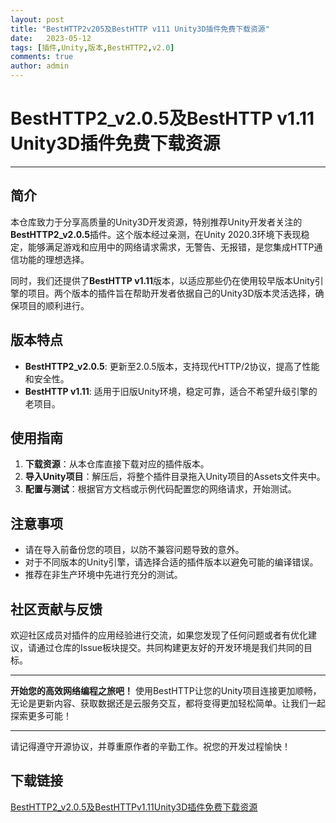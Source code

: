 ```yaml
---
layout: post
title: "BestHTTP2v205及BestHTTP v111 Unity3D插件免费下载资源"
date:   2023-05-12
tags: [插件,Unity,版本,BestHTTP2,v2.0]
comments: true
author: admin
---
```

# BestHTTP2_v2.0.5及BestHTTP v1.11 Unity3D插件免费下载资源

---

## 简介

本仓库致力于分享高质量的Unity3D开发资源，特别推荐Unity开发者关注的**BestHTTP2_v2.0.5**插件。这个版本经过亲测，在Unity 2020.3环境下表现稳定，能够满足游戏和应用中的网络请求需求，无警告、无报错，是您集成HTTP通信功能的理想选择。

同时，我们还提供了**BestHTTP v1.11**版本，以适应那些仍在使用较早版本Unity引擎的项目。两个版本的插件旨在帮助开发者依据自己的Unity3D版本灵活选择，确保项目的顺利进行。

## 版本特点

- **BestHTTP2_v2.0.5**: 更新至2.0.5版本，支持现代HTTP/2协议，提高了性能和安全性。
- **BestHTTP v1.11**: 适用于旧版Unity环境，稳定可靠，适合不希望升级引擎的老项目。

## 使用指南

1. **下载资源**：从本仓库直接下载对应的插件版本。
2. **导入Unity项目**：解压后，将整个插件目录拖入Unity项目的Assets文件夹中。
3. **配置与测试**：根据官方文档或示例代码配置您的网络请求，开始测试。

## 注意事项

- 请在导入前备份您的项目，以防不兼容问题导致的意外。
- 对于不同版本的Unity引擎，请选择合适的插件版本以避免可能的编译错误。
- 推荐在非生产环境中先进行充分的测试。

## 社区贡献与反馈

欢迎社区成员对插件的应用经验进行交流，如果您发现了任何问题或者有优化建议，请通过仓库的Issue板块提交。共同构建更友好的开发环境是我们共同的目标。

---

**开始您的高效网络编程之旅吧！** 使用BestHTTP让您的Unity项目连接更加顺畅，无论是更新内容、获取数据还是云服务交互，都将变得更加轻松简单。让我们一起探索更多可能！

---

请记得遵守开源协议，并尊重原作者的辛勤工作。祝您的开发过程愉快！

## 下载链接

[BestHTTP2_v2.0.5及BestHTTPv1.11Unity3D插件免费下载资源](https://pan.quark.cn/s/8a302d4996bb)